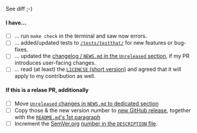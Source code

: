 <!--
Please start with a brief summary. If your suggestion is straightforward,
"See diff" and deleting the rest of the template text is fine :-)
-->

See diff ;-)

<!--
If your PR includes more substantial changes, please explain them above and then
mark the relevant boxes below (with an x). Deleting, or moving irrelevant lines
down without the [ ], and/or striking them out with ~~...~~ is fine :-)
-->

#### I have...

- [ ] ... run `make check` in the terminal and saw now errors.
- [ ] ... added/updated tests to [`/tests/testthat/`](/tests/testthat) for new features or bug-fixes.
- [ ] ... updated the [changelog / `NEWS.md` in the `Unreleased` section](/NEWS.md#unreleased), if my PR introduces user-facing changes.
- [ ] ... read (at least) the [`LICENCSE` (short version)](/LICENSE) and agreed that it will apply to my contribution as well. 

#### If this is a relase PR, additionally

- [ ] Move [`Unreleased` changes in `NEWS.md` to dedicated section](/NEWS.md#unreleased)
- [ ] Copy those & the new version number to [new GitHub release](https://github.com/TIBHannover/BacDiveR/releases/new), together with the
[`README.md`'s 1st paragraph](https://github.com/TIBHannover/BacDiveR/blame/master/README.md#L22-L24)
- [ ] Increment the [SemVer.org] [number in the `DESCRIPTION` file](https://github.com/TIBHannover/BacDiveR/blob/master/DESCRIPTION#L4).

[SemVer.org]: https://semver.org/

<!-- Thank you! -->
